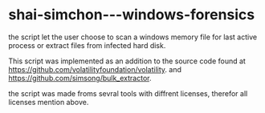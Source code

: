 # shai-simchon---windows-forensics
the script let the user choose to scan a windows memory file for last active process or extract files from infected hard disk.

This script was implemented as an addition to the source code found at https://github.com/volatilityfoundation/volatility.
and https://github.com/simsong/bulk_extractor.

the script was made froms sevral tools with diffrent licenses, therefor all licenses mention above.
